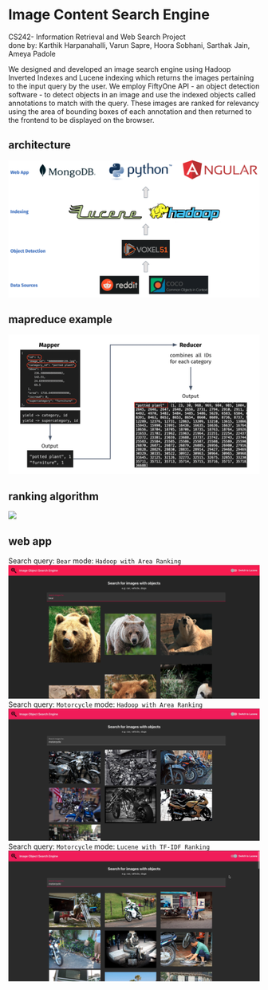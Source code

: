 # Image Content Search Engine 
CS242- Information Retrieval and Web Search Project   
done by: Karthik Harpanahalli, Varun Sapre, Hoora Sobhani, Sarthak Jain, Ameya Padole

We designed and developed an image search engine using Hadoop Inverted Indexes and Lucene indexing which returns the images pertaining to the input query by the user. We employ FiftyOne API - an object detection software - to detect objects in an image and use the indexed objects called annotations to match with the query. These images are ranked for relevancy using the area of bounding boxes of each annotation and then returned to the frontend to be displayed on the browser.


## architecture
![](screenshots/architecture.png)

## mapreduce example
![](screenshots/mapreduce.png)

## ranking algorithm
![](screenshots/ranking-algorithm.png)


## web app
Search query: `Bear` mode: `Hadoop with Area Ranking`
![](screenshots/web-app-1.png)
Search query: `Motorcycle` mode: `Hadoop with Area Ranking`
![](screenshots/web-app-2.png)
Search query: `Motorcycle` mode: `Lucene with TF-IDF Ranking`
![](screenshots/web-app-3.png)

